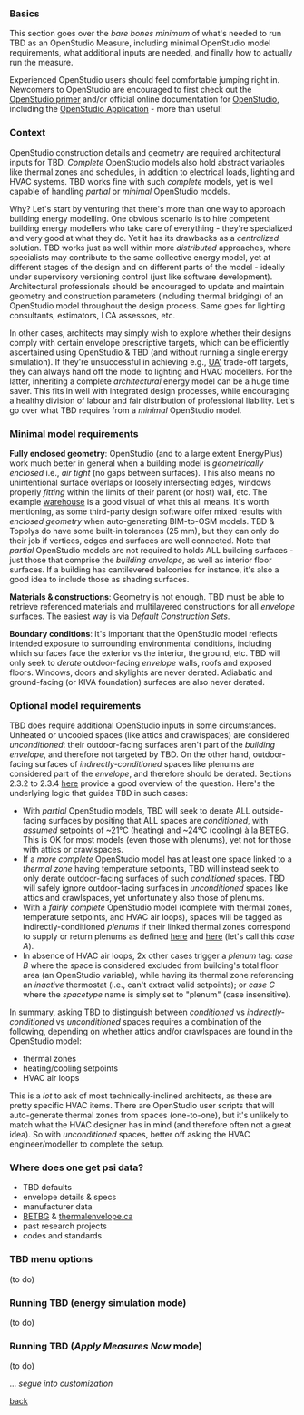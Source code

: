 
### Basics

This section goes over the _bare bones minimum_ of what's needed to run TBD as an OpenStudio Measure, including minimal OpenStudio model requirements, what additional inputs are needed, and finally how to actually run the measure.

Experienced OpenStudio users should feel comfortable jumping right in. Newcomers to OpenStudio are encouraged to first check out the [OpenStudio primer](./openstudio.html "An OpenStudio primer for TBD users") and/or official online documentation for [OpenStudio](https://openstudio.net "OpenStudio"), including the [OpenStudio Application](https://openstudiocoalition.org// "OpenStudio Application") - more than useful!

### Context

OpenStudio construction details and geometry are required architectural inputs for TBD. _Complete_ OpenStudio models also hold abstract variables like thermal zones and schedules, in addition to electrical loads, lighting and HVAC systems. TBD works fine with such _complete_ models, yet is well capable of handling _partial_ or _minimal_ OpenStudio models.

Why? Let's start by venturing that there's more than one way to approach building energy modelling. One obvious scenario is to hire competent building energy modellers who take care of everything - they're specialized and very good at what they do. Yet it has its drawbacks as a _centralized_ solution. TBD works just as well within more _distributed_ approaches, where specialists may contribute to the same collective energy model, yet at different stages of the design and on different parts of the model - ideally under supervisory versioning control (just like software development). Architectural professionals should be encouraged to update and maintain geometry and construction parameters (including thermal bridging) of an OpenStudio model throughout the design process. Same goes for lighting consultants, estimators, LCA assessors, etc.

In other cases, architects may simply wish to explore whether their designs comply with certain envelope prescriptive targets, which can be efficiently ascertained using OpenStudio & TBD (and without running a single energy simulation). If they're unsuccessful in achieving e.g., [UA'](./ua.html "UA' assessments") trade-off targets, they can always hand off the model to lighting and HVAC modellers. For the latter, inheriting a complete _architectural_ energy model can be a huge time saver. This fits in well with integrated design processes, while encouraging a healthy division of labour and fair distribution of professional liability. Let's go over what TBD requires from a _minimal_ OpenStudio model.

### Minimal model requirements

__Fully enclosed geometry__: OpenStudio (and to a large extent EnergyPlus) work much better in general when a building model is _geometrically enclosed_ i.e., _air tight_ (no gaps between surfaces). This also means no unintentional surface overlaps or loosely intersecting edges, windows properly _fitting_ within the limits of their parent (or host) wall, etc. The example [warehouse](../index.html "Thermal Bridging & Derating") is a good visual of what this all means. It's worth mentioning, as some third-party design software offer mixed results with _enclosed geometry_ when auto-generating BIM-to-OSM models. TBD & Topolys do have some built-in tolerances (25 mm), but they can only do their job if vertices, edges and surfaces are well connected. Note that _partial_ OpenStudio models are not required to holds ALL building surfaces - just those that comprise the _building envelope_, as well as interior floor surfaces. If a building has cantilevered balconies for instance, it's also a good idea to include those as shading surfaces.

__Materials & constructions__: Geometry is not enough. TBD must be able to retrieve referenced materials and multilayered constructions for all _envelope_ surfaces. The easiest way is via _Default Construction Sets_.

__Boundary conditions__: It's important that the OpenStudio model reflects intended exposure to surrounding environmental conditions, including which surfaces face the exterior vs the interior, the ground, etc. TBD will only seek to _derate_ outdoor-facing _envelope_ walls, roofs and exposed floors. Windows, doors and skylights are never derated. Adiabatic and ground-facing (or KIVA foundation) surfaces are also never derated.

### Optional model requirements

TBD does require additional OpenStudio inputs in some circumstances. Unheated or uncooled spaces (like attics and crawlspaces) are considered _unconditioned_: their outdoor-facing surfaces aren't part of the _building envelope_, and therefore not targeted by TBD. On the other hand, outdoor-facing surfaces of _indirectly-conditioned_ spaces like plenums are considered part of the _envelope_, and therefore should be derated. Sections 2.3.2 to 2.3.4 [here](https://www.pnnl.gov/main/publications/external/technical_reports/PNNL-26917.pdf "90.1-2016 Performance Rating Method Reference Manual") provide a good overview of the question. Here's the underlying logic that guides TBD in such cases:

- With _partial_ OpenStudio models, TBD will seek to derate ALL outside-facing surfaces by positing that ALL spaces are _conditioned_, with _assumed_ setpoints of ~21°C (heating) and ~24°C (cooling) à la BETBG. This is OK for most models (even those with plenums), yet not for those with attics or crawlspaces.  
- If a _more complete_ OpenStudio model has at least one space linked to a _thermal zone_ having temperature setpoints, TBD will instead seek to only derate outdoor-facing surfaces of such _conditioned_ spaces. TBD will safely ignore outdoor-facing surfaces in _unconditioned_ spaces like attics and crawlspaces, yet unfortunately also those of plenums.  
- With a _fairly complete_ OpenStudio model (complete with thermal zones, temperature setpoints, and HVAC air loops), spaces will be tagged as indirectly-conditioned _plenums_ if their linked thermal zones correspond to supply or return plenums as defined [here](https://bigladdersoftware.com/epx/docs/9-6/input-output-reference/group-air-path.html#airloophvacreturnplenum "EnergyPlus return air plenums") and [here](https://bigladdersoftware.com/epx/docs/9-6/input-output-reference/group-air-path.html#airloophvacsupplyplenum "EnergyPlus supply air plenums") (let's call this _case A_).
- In absence of HVAC air loops, 2x other cases trigger a _plenum_ tag: _case B_ where the space is considered excluded from building's total floor area (an OpenStudio variable), while having its thermal zone referencing an _inactive_ thermostat (i.e., can't extract valid setpoints); or _case C_ where the _spacetype_ name is simply set to "plenum" (case insensitive).

In summary, asking TBD to distinguish between _conditioned_ vs _indirectly-conditioned_ vs _unconditioned_ spaces requires a combination of the following, depending on whether attics and/or crawlspaces are found in the OpenStudio model:

- thermal zones  
- heating/cooling setpoints  
- HVAC air loops  

This is a _lot_ to ask of most technically-inclined architects, as these are pretty specific HVAC items. There are OpenStudio user scripts that will auto-generate thermal zones from spaces (one-to-one), but it's unlikely to match what the HVAC designer has in mind (and therefore often not a great idea). So with _unconditioned_ spaces, better off asking the HVAC engineer/modeller to complete the setup.

### Where does one get psi data?

- TBD defaults  
- envelope details & specs  
- manufacturer data  
- [BETBG](https://www.bchydro.com/powersmart/business/programs/new-construction.html "Building Envelope Thermal Bridging Guide") & [thermalenvelope.ca](https://thermalenvelope.ca)  
- past research projects  
- codes and standards  

### TBD menu options

(to do)

### Running TBD (energy simulation mode)

(to do)

### Running TBD (_Apply Measures Now_ mode)

(to do)

... _segue into customization_

[back](../index.html "Thermal Bridging & Derating")  
